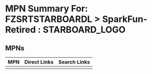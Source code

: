 



# MPN Summary For: FZSRTSTARBOARDL > SparkFun-Retired : STARBOARD_LOGO

## MPNs
  

|MPN|Direct Links|Search Links|
| :--- | :--- | :--- |
||||
